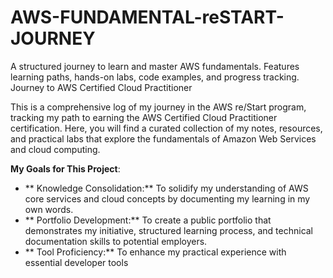 # AWS-FUNDAMENTAL-reSTART-JOURNEY
A structured journey to learn and master AWS fundamentals. Features learning paths, hands-on labs, code examples, and progress tracking.
Journey to AWS Certified Cloud Practitioner

This is a comprehensive log of my journey in the AWS re/Start program, tracking my path to earning the AWS Certified Cloud Practitioner certification. Here, you will find a curated collection of my notes, resources, and practical labs that explore the fundamentals of Amazon Web Services and cloud computing.

**My Goals for This Project**:

- ** Knowledge Consolidation:** To solidify my understanding of AWS core services and cloud concepts by documenting my learning in my own words.
- ** Portfolio Development:** To create a public portfolio that demonstrates my initiative, structured learning process, and technical documentation skills to potential employers.
- ** Tool Proficiency:** To enhance my practical experience with essential developer tools
